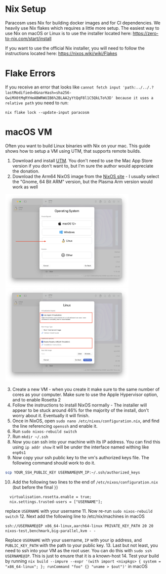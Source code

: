 # Nix Setup

Paracosm uses Nix for building docker images and for CI dependencies. We heavily use Nix flakes which requires a little more setup. The easiest way to use Nix on macOS or Linux is to use the installer located here: https://zero-to-nix.com/start/install

If you want to use the official Nix installer, you will need to follow the instructions located here: https://nixos.wiki/wiki/Flakes

# Flake Errors
If you receive an error that looks like `cannot fetch input 'path:../../.?lastModified=0&narHash=sha256-GwiMX0tMqRYHeABWRWUIB6%2BLAA2yYtQqF8l1C5QkLTo%3D' because it uses a relative path` you need to run:

```
nix flake lock --update-input paracosm
```


# macOS VM
Often you want to build Linux binaries with Nix on your mac. This guide shows how to setup a VM using UTM, that supports remote builds.

1. Download and install [UTM](https://mac.getutm.app). You don't need to use the Mac App Store version if you don't want to, but I'm sure the author would appreciate the donation.
2. Download the Arm64 NixOS image from the [NixOS site](https://nixos.org/download#nixos-iso) - I usually select the "Gnome, 64 Bit ARM" version, but the Plasma Arm version would work as well

  <img src="./assets/utm-a.png" style="width: 400px;"> <img src="./assets/utm-b.png" style="width: 400px;"/>

3. Create a new VM - when you create it make sure to the same number of cores as your computer. Make sure to use the Apple Hypervisor option, and to enable Rosetta 2
4. Follow the instructions to install NixOS normally - The installer will appear to be stuck around 46% for the majority of the install, don't worry about it. Eventually it will finish.
5. Once in NixOS, open `sudo nano /etc/nixos/configuration.nix`, and find the line referencing `openssh` and enable it.
6. Run `sudo nixos-rebuild switch`
8. Run `mkdir ~/.ssh`
7. Now you can ssh into your machine with its IP address. You can find this using `ip addr show` it will be under the interface named withing like `enp0s1`
9. Now copy your ssh public key to the vm's authorized keys file. The following command should work to do it.
```sh
scp YOUR_SSH_PUBLIC_KEY USERNAME@VM_IP:~/.ssh/authorized_keys
```
10. Add the following two lines to the end of `/etc/nixos/configuration.nix` (but before the final `}`)
```
  virtualisation.rosetta.enable = true;
  nix.settings.trusted-users = ["USERNAME"];
```
replace `USERNAME` with your username
11. Now re-run `sudo nixos-rebuild switch`
12. Next add the following line to /etc/nix/machines in macOS
```
ssh://USERNAME@IP x86_64-linux,aarch64-linux PRIVATE_KEY_PATH 20 20 nixos-test,benchmark,big-parallel,kvm - -
```
Replace `USERNAME` with your username, `IP` with your ip address, and `PUBLIC_KEY_PATH` with the path to your public key.
13. Last but not least, you need to ssh into your VM as the root user. You can do this with `sudo ssh USERNAME@IP`. This is just to enusre that
it is a known-host
14. Test your build by running `nix build --impure --expr '(with import <nixpkgs> { system = "x86_64-linux"; }; runCommand "foo" {} "uname > $out")'` in macOS
